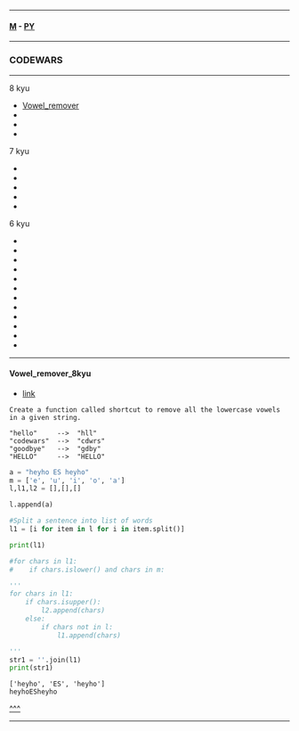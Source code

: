 
---

#### [M](https://github.com/ttltrk/TTT/blob/master/menu.md) - [PY](https://github.com/ttltrk/TTT/blob/master/PY/PY.md)

---

### CODEWARS

---

8 kyu

* [Vowel_remover](#Vowel_remover)
* [](#)
* [](#)
* [](#)

7 kyu

* [](#)
* [](#)
* [](#)
* [](#)
* [](#)

6 kyu

* [](#)
* [](#)
* [](#)
* [](#)
* [](#)
* [](#)
* [](#)
* [](#)
* [](#)
* [](#)
* [](#)
* [](#)

---

#### Vowel_remover_8kyu

- [link](https://www.codewars.com/kata/5547929140907378f9000039/train/python)

```
Create a function called shortcut to remove all the lowercase vowels in a given string.
```

```
"hello"     -->  "hll"
"codewars"  -->  "cdwrs"
"goodbye"   -->  "gdby"
"HELLO"     -->  "HELLO"
```

```py
a = "heyho ES heyho"
m = ['e', 'u', 'i', 'o', 'a']
l,l1,l2 = [],[],[]

l.append(a)

#Split a sentence into list of words
l1 = [i for item in l for i in item.split()]

print(l1)

#for chars in l1:
#    if chars.islower() and chars in m:

'''
for chars in l1:
    if chars.isupper():
        l2.append(chars)
    else:
        if chars not in l:
            l1.append(chars)

'''
str1 = ''.join(l1)            
print(str1)
```

```
['heyho', 'ES', 'heyho']
heyhoESheyho
```

[^^^](#CODEWARS)

---
